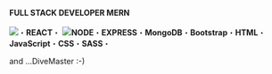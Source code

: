    <b>FULL STACK DEVELOPER MERN</b>
   <br><br>
<img src="https://img.icons8.com/office/80/null/react.png"/>&#x30FB;<b>REACT</b>&#x30FB;
<img src="https://user-images.githubusercontent.com/119612386/214430885-e2f2cabd-c578-4999-ab9f-2e50db1d2d82.png"><b>NODE</b>&#x30FB;<b>EXPRESS</b>&#x30FB;<b>MongoDB</b>&#x30FB;<b>Bootstrap</b>&#x30FB;<b>HTML</b>&#x30FB;<b>JavaScript</b>&#x30FB;<b>CSS</b>&#x30FB;<b>SASS</b>&#x30FB;

   and ...DiveMaster :-)



